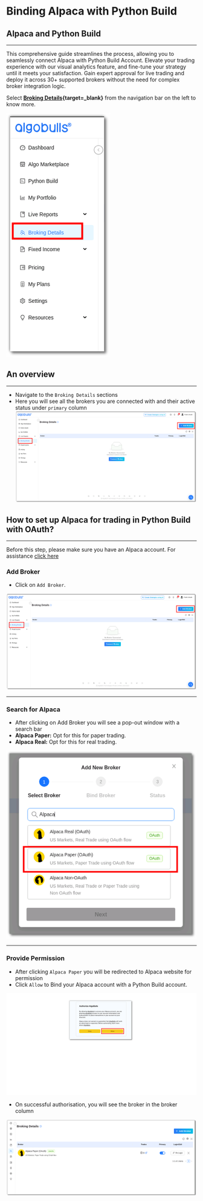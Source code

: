 # Binding Alpaca with Python Build 

## Alpaca and Python Build 

---

This comprehensive guide streamlines the process, allowing you to seamlessly connect Alpaca with Python Build Account. Elevate your trading experience with our visual analytics feature, and fine-tune your strategy until it meets your satisfaction. Gain expert approval for live trading and deploy it across 30+ supported brokers without the need for complex broker integration logic.

Select **[Broking Details](https://app.algobulls.com/broking?query=e30%3D){target=_blank}** from the navigation bar on the left to know more.

[![pythonbuild](../python_build/imgs_v2/pyBuild_broking_details_side_menu.png "Click to Enlarge or Ctrl+Click to open in a new Tab")](../python_build/imgs_v2/pyBuild_broking_details_side_menu.png)


## An overview

---
- Navigate to the `Broking Details` sections 
- Here you will see all the brokers you are connected with and their active status under `primary` column
[![pythonbuild](../python_build/imgs_v2/pyBuild_broking_details.png "Click to Enlarge or Ctrl+Click to open in a new Tab")](../python_build/imgs_v2/pyBuild_broking_details.png)


## How to set up Alpaca for trading in Python Build with OAuth?
---
Before this step, please make sure you have an Alpaca account. For assistance [click here](./broker_alpaca_guide.md)

### Add Broker
  - Click on `Add Broker`. 
  
  [![main page](../python_build/imgs_v2/pyBuild_broking_details.png "Click to Enlarge or Ctrl+Click to open in a new Tab")](../python_build/imgs_v2/pyBuild_broking_details.png)

---
### Search for Alpaca
  - After clicking on Add Broker you will see a pop-out window with a search bar
  - **Alpaca Paper:** Opt for this for paper trading.
  - **Alpaca Real:** Opt for this for real trading.
  
  [![img.png](../python_build/imgs_v2/Python_Build_Broking_details_paper_mode_1.png "Click to Enlarge or Ctrl+Click to open in a new Tab")](../python_build/imgs_v2/Python_Build_Broking_details_paper_mode_1.png)

---
### Provide Permission
    
  - After clicking `Alpaca Paper` you will be redirected to Alpaca website for permission
  - Click `Allow` to Bind your Alpaca account with a Python Build account.
  
  [![img.png](../python_build/imgs_v2/python_build_authorize.png "Click to Enlarge or Ctrl+Click to open in a new Tab")](../python_build/imgs_v2/python_build_authorize.png)

  - On successful authorisation, you will see the broker in the broker column 
    
  [![img.png](../python_build/imgs_v2/python_build_Oauth_successful.png "Click to Enlarge or Ctrl+Click to open in a new Tab")](../python_build/imgs_v2/python_build_Oauth_successful.png)

